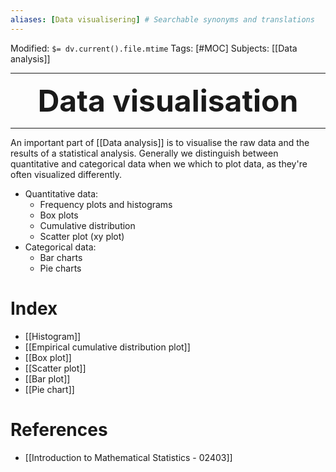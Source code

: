 ```yaml
---
aliases: [Data visualisering] # Searchable synonyms and translations
---
```

Modified: `$= dv.current().file.mtime`
Tags: [#MOC]
Subjects: [[Data analysis]]
****

 <p align="center">
	<font size="9"><strong>Data visualisation</strong></font>
</p>

****

An important part of [[Data analysis]] is to visualise the raw data and the results of a statistical analysis.
Generally we distinguish between quantitative and categorical data when we which to plot data, as they're often visualized differently.
- Quantitative data:
	- Frequency plots and histograms
	- Box plots
	- Cumulative distribution
	- Scatter plot (xy plot)
- Categorical data:
	- Bar charts
	- Pie charts

# Index
- [[Histogram]]
- [[Empirical cumulative distribution plot]]
- [[Box plot]]
- [[Scatter plot]]
- [[Bar plot]]
- [[Pie chart]]

# References
- [[Introduction to Mathematical Statistics - 02403]]